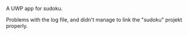 A UWP app for sudoku.

Problems with the log file, and didn't manage to link the "sudoku" projekt properly.
